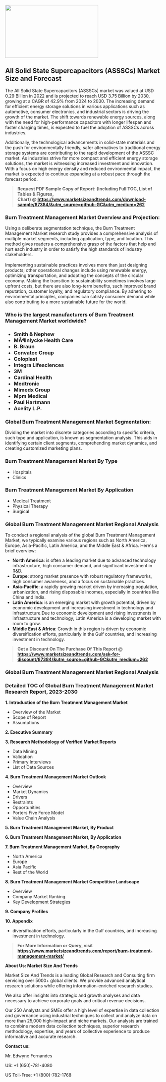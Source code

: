 <p><img class="alignnone size-medium wp-image-20088" src="https://ffe5etoiles.com/wp-content/uploads/2024/12/MST1-300x171.png" alt="" width="300" height="171" /></p><h2>All Solid State Supercapacitors (ASSSCs) Market Size and Forecast</h2><p>The All Solid State Supercapacitors (ASSSCs) market was valued at USD 0.29 Billion in 2022 and is projected to reach USD 3.75 Billion by 2030, growing at a CAGR of 42.9% from 2024 to 2030. The increasing demand for efficient energy storage solutions in various applications such as automotive, consumer electronics, and industrial sectors is driving the growth of the market. The shift towards renewable energy sources, along with the need for high-performance capacitors with longer lifespan and faster charging times, is expected to fuel the adoption of ASSSCs across industries.</p><p>Additionally, the technological advancements in solid-state materials and the push for environmentally friendly, safer alternatives to traditional energy storage systems are contributing to the rapid development of the ASSSC market. As industries strive for more compact and efficient energy storage solutions, the market is witnessing increased investment and innovation. With a focus on high energy density and reduced environmental impact, the market is expected to continue expanding at a robust pace through the forecast period.</p></p><blockquote id="" class=""><strong>Request PDF Sample Copy of Report: (Including Full TOC, List of Tables &amp; Figures, Chart)&nbsp;@&nbsp;<strong><a href="https://www.marketsizeandtrends.com/download-sample/87384/&utm_source=github-GC&utm_medium=262" target="_blank">https://www.marketsizeandtrends.com/download-sample/87384/&utm_source=github-GC&utm_medium=262</a></strong></strong></blockquote><h3 id="" class="">Burn Treatment Management Market&nbsp;Overview and Projection:</h3><p id="" class="">Using a deliberate segmentation technique, the Burn Treatment Management Market research study provides a comprehensive analysis of multiple market segments, including application, type, and location. This method gives readers a comprehensive grasp of the factors that help and hurt each industry in order to satisfy the high standards of industry stakeholders. <br /> <br />Implementing sustainable practices involves more than just designing products; other operational changes include using renewable energy, optimizing transportation, and adopting the concepts of the circular economy. Making the transition to sustainability sometimes involves large upfront costs, but there are also long-term benefits, such improved brand reputation, customer loyalty, and regulatory compliance. By adhering to environmental principles, companies can satisfy consumer demand while also contributing to a more sustainable future for the world.</p><h3 id="" class="">Who is the largest manufacturers of&nbsp;Burn Treatment Management Market worldwide?</h3><h3 class=""><p><ul><li>Smith & Nephew </li><li> MÃ¶lnlycke Health Care </li><li> B. Braun </li><li> Convatec Group </li><li> Coloplast </li><li> Integra Lifesciences </li><li> 3M </li><li> Cardinal Health </li><li> Medtronic </li><li> Mimedx Group </li><li> Mpm Medical </li><li> Paul Hartmann </li><li> Acelity L.P.</li></ul></p></h3><h3 id="" class="">Global&nbsp;Burn Treatment Management Market Segmentation:</h3><p id="" class="">Dividing the market into discrete categories according to specific criteria, such type and application, is known as segmentation analysis. This aids in identifying certain client segments, comprehending market dynamics, and creating customized marketing plans.</p><h3 id="" class="">Burn Treatment Management Market&nbsp;By Type</h3><p><p><ul><li>Hospitals </li><li> Clinics</p></li></ul></p></p><h3 id="" class="">Burn Treatment Management Market&nbsp;By Application</h3><p class=""><p><ul><li>Medical Treatment </li><li> Physical Therapy </li><li> Surgical</li></ul></p></p><h3 id="" class="">Global Burn Treatment Management Market Regional Analysis</h3><p id="" class="">To conduct a regional analysis of the global Burn Treatment Management Market, we typically examine various regions such as North America, Europe, Asia-Pacific, Latin America, and the Middle East &amp; Africa. Here's a brief overview:</p><ul><li><strong>North America</strong>: is often a leading market due to advanced technology infrastructure, high consumer demand, and significant investment in R&amp;D.</li><li><strong>Europe</strong>: strong market presence with robust regulatory frameworks, high consumer awareness, and a focus on sustainable practices.</li><li><strong>Asia-Pacific</strong>: a rapidly growing market driven by increasing population, urbanization, and rising disposable incomes, especially in countries like China and India.</li><li><strong>Latin America</strong>: is an emerging market with growth potential, driven by economic development and increasing investment in technology and infrastructure.Due to economic development and rising investments in infrastructure and technology, Latin America is a developing market with room to grow.</li><li><strong>Middle East &amp; Africa</strong>: Growth in this region is driven by economic diversification efforts, particularly in the Gulf countries, and increasing investment in technology.</li></ul><blockquote id="" class=""><strong>Get a Discount On The Purchase Of This Report @ <strong><a href="https://www.marketsizeandtrends.com/ask-for-discount/87384/&utm_source=github-GC&utm_medium=262" target="_blank">https://www.marketsizeandtrends.com/ask-for-discount/87384/&utm_source=github-GC&utm_medium=262</a></strong></strong></blockquote><h3 id="" class="">Global Burn Treatment Management Market Regional Analysis</h3><h3 id="" class="">Detailed TOC of Global Burn Treatment Management Market Research Report, 2023-2030</h3><p id="" class=""><strong>1. Introduction of the Burn Treatment Management Market</strong></p><ul><li>Overview of the Market</li><li>Scope of Report</li><li>Assumptions</li></ul><p id="" class=""><strong>2. Executive Summary</strong></p><p id="" class=""><strong>3. Research Methodology of Verified Market Reports</strong></p><ul><li>Data Mining</li><li>Validation</li><li>Primary Interviews</li><li>List of Data Sources</li></ul><p id="" class=""><strong>4. Burn Treatment Management Market Outlook</strong></p><ul><li>Overview</li><li>Market Dynamics</li><li>Drivers</li><li>Restraints</li><li>Opportunities</li><li>Porters Five Force Model</li><li>Value Chain Analysis</li></ul><p id="" class=""><strong>5. Burn Treatment Management Market, By Product</strong></p><p id="" class=""><strong>6. Burn Treatment Management Market, By Application</strong></p><p id="" class=""><strong>7. Burn Treatment Management Market, By Geography</strong></p><ul><li>North America</li><li>Europe</li><li>Asia Pacific</li><li>Rest of the World</li></ul><p id="" class=""><strong>8. Burn Treatment Management Market Competitive Landscape</strong></p><ul><li>Overview</li><li>Company Market Ranking</li><li>Key Development Strategies</li></ul><p id="" class=""><strong>9. Company Profiles</strong></p><p id="" class=""><strong>10. Appendix</strong></p><ul><li>diversification efforts, particularly in the Gulf countries, and increasing investment in technology.</li></ul><blockquote id="" class=""><strong>For More Information or Query, visit <strong><strong><a href="https://www.marketsizeandtrends.com/report/burn-treatment-management-market/" target="_blank">https://www.marketsizeandtrends.com/report/burn-treatment-management-market/</a></strong></strong></strong></blockquote><p id="" class=""><strong>About Us: Market Size And Trends</strong></p><p id="" class="">Market Size And Trends is a leading Global Research and Consulting firm servicing over 5000+ global clients. We provide advanced analytical research solutions while offering information-enriched research studies.</p><p id="" class="">We also offer insights into strategic and growth analyses and data necessary to achieve corporate goals and critical revenue decisions.</p><p id="" class="">Our 250 Analysts and SMEs offer a high level of expertise in data collection and governance using industrial techniques to collect and analyze data on more than 25,000 high-impact and niche markets. Our analysts are trained to combine modern data collection techniques, superior research methodology, expertise, and years of collective experience to produce informative and accurate research.</p><p id="" class=""><strong>Contact us:</strong></p><p id="" class="">Mr. Edwyne Fernandes</p><p id="" class="">US: +1 (650)-781-4080</p><p id="" class="">US Toll-Free: +1 (800)-782-1768</p>
